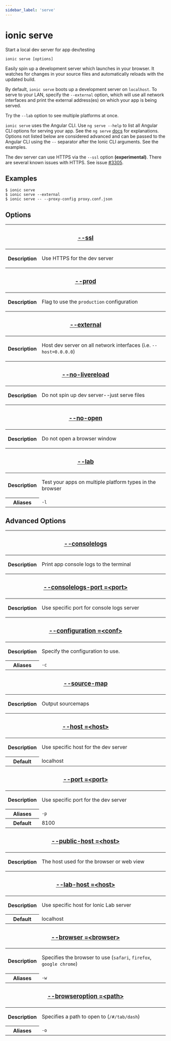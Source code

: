 ```yaml
---
sidebar_label: 'serve'
---
```


# ionic serve

Start a local dev server for app dev/testing

```shell
ionic serve [options]
```

Easily spin up a development server which launches in your browser. It watches for changes in your source files and automatically reloads with the updated build.

By default, `ionic serve` boots up a development server on `localhost`. To serve to your LAN, specify the `--external` option, which will use all network interfaces and print the external address(es) on which your app is being served.

Try the `--lab` option to see multiple platforms at once.

`ionic serve` uses the Angular CLI. Use `ng serve --help` to list all Angular CLI options for serving your app. See the `ng serve` [docs](https://angular.io/cli/serve) for explanations. Options not listed below are considered advanced and can be passed to the Angular CLI using the `--` separator after the Ionic CLI arguments. See the examples.

The dev server can use HTTPS via the `--ssl` option **(experimental)**. There are several known issues with HTTPS. See issue [#3305](https://github.com/ionic-team/ionic-cli/issues/3305).

## Examples

```shell
$ ionic serve
$ ionic serve --external
$ ionic serve -- --proxy-config proxy.conf.json
```

## Options

<table className="reference-table">
  <thead>
    <tr>
      <th colSpan="2">
        <h3>
          <a href="#option-ssl" id="option-ssl">
            --ssl
          </a>
        </h3>
      </th>
    </tr>
  </thead>
  <tbody>
    <tr>
      <th>Description</th>
      <td>
        <p>Use HTTPS for the dev server</p>
      </td>
    </tr>
  </tbody>
  <thead>
    <tr>
      <th colSpan="2">
        <h3>
          <a href="#option-prod" id="option-prod">
            --prod
          </a>
        </h3>
      </th>
    </tr>
  </thead>
  <tbody>
    <tr>
      <th>Description</th>
      <td>
        <p>
          Flag to use the <code>production</code> configuration
        </p>
      </td>
    </tr>
  </tbody>
  <thead>
    <tr>
      <th colSpan="2">
        <h3>
          <a href="#option-external" id="option-external">
            --external
          </a>
        </h3>
      </th>
    </tr>
  </thead>
  <tbody>
    <tr>
      <th>Description</th>
      <td>
        <p>
          Host dev server on all network interfaces (i.e. <code>--host=0.0.0.0</code>)
        </p>
      </td>
    </tr>
  </tbody>
  <thead>
    <tr>
      <th colSpan="2">
        <h3>
          <a href="#option-livereload" id="option-livereload">
            --no-livereload
          </a>
        </h3>
      </th>
    </tr>
  </thead>
  <tbody>
    <tr>
      <th>Description</th>
      <td>
        <p>Do not spin up dev server--just serve files</p>
      </td>
    </tr>
  </tbody>
  <thead>
    <tr>
      <th colSpan="2">
        <h3>
          <a href="#option-open" id="option-open">
            --no-open
          </a>
        </h3>
      </th>
    </tr>
  </thead>
  <tbody>
    <tr>
      <th>Description</th>
      <td>
        <p>Do not open a browser window</p>
      </td>
    </tr>
  </tbody>
    <thead>
    <tr>
      <th colSpan="2">
        <h3>
          <a href="#option-lab" id="option-lab">
            --lab
          </a>
        </h3>
      </th>
    </tr>
  </thead>
  <tbody>
    <tr>
      <th>Description</th>
      <td>
        <p>Test your apps on multiple platform types in the browser</p>
      </td>
    </tr>
    <tr>
      <th>Aliases</th>
      <td>
        <code>-l</code>
      </td>
    </tr>
  </tbody>
</table>

## Advanced Options

<table className="reference-table">
  <thead>
    <tr>
      <th colSpan="2">
        <h3>
          <a href="#option-consolelogs" id="option-consolelogs">
            --consolelogs
          </a>
        </h3>
      </th>
    </tr>
  </thead>
  <tbody>
    <tr>
      <th>Description</th>
      <td>
        <div>
          <p>Print app console logs to the terminal</p>
        </div>
      </td>
    </tr>
  </tbody>
  <thead>
    <tr>
      <th colSpan="2">
        <h3>
          <a href="#option-consolelogs-port" id="option-consolelogs-port">
            --consolelogs-port
            <span class="option-spec"> =&lt;port&gt;</span>
          </a>
        </h3>
      </th>
    </tr>
  </thead>
  <tbody>
    <tr>
      <th>Description</th>
      <td>
        <div>
          <p>Use specific port for console logs server</p>
        </div>
      </td>
    </tr>
  </tbody>
  <thead>
    <tr>
      <th colSpan="2">
        <h3>
          <a href="#option-configuration" id="option-configuration">
            --configuration
            <span class="option-spec"> =&lt;conf&gt;</span>
          </a>
        </h3>
      </th>
    </tr>
  </thead>
  <tbody>
    <tr>
      <th>Description</th>
      <td>
        <div>
          <p>Specify the configuration to use.</p>
        </div>
      </td>
    </tr>
    <tr>
      <th>Aliases</th>
      <td>
        <code>-c</code>
      </td>
    </tr>
  </tbody>
  <thead>
    <tr>
      <th colSpan="2">
        <h3>
          <a href="#option-source-map" id="option-source-map">
            --source-map
          </a>
        </h3>
      </th>
    </tr>
  </thead>
  <tbody>
    <tr>
      <th>Description</th>
      <td>
        <div>
          <p>Output sourcemaps</p>
        </div>
      </td>
    </tr>
  </tbody>
  <thead>
    <tr>
      <th colSpan="2">
        <h3>
          <a href="#option-host" id="option-host">
            --host
            <span class="option-spec"> =&lt;host&gt;</span>
          </a>
        </h3>
      </th>
    </tr>
  </thead>
  <tbody>
    <tr>
      <th>Description</th>
      <td>
        <div>
          <p>Use specific host for the dev server</p>
        </div>
      </td>
    </tr>
    <tr>
      <th>Default</th>
      <td>localhost</td>
    </tr>
  </tbody>
  <thead>
    <tr>
      <th colSpan="2">
        <h3>
          <a href="#option-port" id="option-port">
            --port
            <span class="option-spec"> =&lt;port&gt;</span>
          </a>
        </h3>
      </th>
    </tr>
  </thead>
  <tbody>
    <tr>
      <th>Description</th>
      <td>
        <div>
          <p>Use specific port for the dev server</p>
        </div>
      </td>
    </tr>
    <tr>
      <th>Aliases</th>
      <td>
        <code>-p</code>
      </td>
    </tr>
    <tr>
      <th>Default</th>
      <td>8100</td>
    </tr>
  </tbody>
  <thead>
    <tr>
      <th colSpan="2">
        <h3>
          <a href="#option-public-host" id="option-public-host">
            --public-host
            <span class="option-spec"> =&lt;host&gt;</span>
          </a>
        </h3>
      </th>
    </tr>
  </thead>
  <tbody>
    <tr>
      <th>Description</th>
      <td>
        <div>
          <p>The host used for the browser or web view</p>
        </div>
      </td>
    </tr>
  </tbody>
  <thead>
    <tr>
      <th colSpan="2">
        <h3>
          <a href="#option-lab-host" id="option-lab-host">
            --lab-host
            <span class="option-spec"> =&lt;host&gt;</span>
          </a>
        </h3>
      </th>
    </tr>
  </thead>
  <tbody>
    <tr>
      <th>Description</th>
      <td>
        <div>
          <p>Use specific host for Ionic Lab server</p>
        </div>
      </td>
    </tr>
    <tr>
      <th>Default</th>
      <td>localhost</td>
    </tr>
  </tbody>
  <thead>
    <tr>
      <th colSpan="2">
        <h3>
          <a href="#option-browser" id="option-browser">
            --browser
            <span class="option-spec"> =&lt;browser&gt;</span>
          </a>
        </h3>
      </th>
    </tr>
  </thead>
  <tbody>
    <tr>
      <th>Description</th>
      <td>
        <div>
          <p>
            Specifies the browser to use (<code>safari</code>, <code>firefox</code>, <code>google chrome</code>)
          </p>
        </div>
      </td>
    </tr>
    <tr>
      <th>Aliases</th>
      <td>
        <code>-w</code>
      </td>
    </tr>
  </tbody>
  <thead>
    <tr>
      <th colSpan="2">
        <h3>
          <a href="#option-browseroption" id="option-browseroption">
            --browseroption
            <span class="option-spec"> =&lt;path&gt;</span>
          </a>
        </h3>
      </th>
    </tr>
  </thead>
  <tbody>
    <tr>
      <th>Description</th>
      <td>
        <div>
          <p>
            Specifies a path to open to (<code>/#/tab/dash</code>)
          </p>
        </div>
      </td>
    </tr>
    <tr>
      <th>Aliases</th>
      <td>
        <code>-o</code>
      </td>
    </tr>
  </tbody>
</table>
